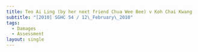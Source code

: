 ```yaml
---
title: Teo Ai Ling (by her next friend Chua Wee Bee) v Koh Chai Kwang
subtitle: "[2010] SGHC 54 / 12\_February\_2010"
tags:
  - Damages
  - Assessment
layout: single
---
```


